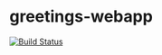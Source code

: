 # greetings-webapp

[![Build Status](https://travis-ci.org/chuma1409/greetings-webapp.svg?branch=master)](https://travis-ci.org/chuma1409/greetings-webapp)